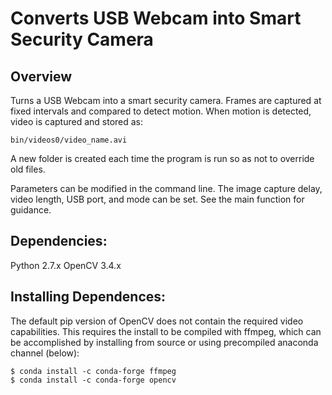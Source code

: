 # Converts USB Webcam into Smart Security Camera

## Overview
Turns a USB Webcam into a smart security camera. Frames are captured at fixed
intervals and compared to detect motion. When motion is detected, video is
captured and stored as:  
```
bin/videos0/video_name.avi
```
A new folder is created each time the program is run so as not to override old
files.  

Parameters can be modified in the command line. The image capture delay, video
length, USB port, and mode can be set. See the main function for guidance.

## Dependencies:
Python 2.7.x
OpenCV 3.4.x

## Installing Dependences:
The default pip version of OpenCV does not contain the required video capabilities.
This requires the install to be compiled with ffmpeg, which can be accomplished by installing from source or using precompiled anaconda channel (below):  
```
$ conda install -c conda-forge ffmpeg
$ conda install -c conda-forge opencv
```
